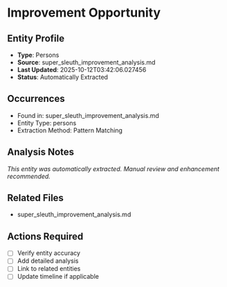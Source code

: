 # Improvement Opportunity

## Entity Profile
- **Type**: Persons
- **Source**: super_sleuth_improvement_analysis.md
- **Last Updated**: 2025-10-12T03:42:06.027456
- **Status**: Automatically Extracted

## Occurrences
- Found in: super_sleuth_improvement_analysis.md
- Entity Type: persons
- Extraction Method: Pattern Matching

## Analysis Notes
*This entity was automatically extracted. Manual review and enhancement recommended.*

## Related Files
- super_sleuth_improvement_analysis.md

## Actions Required
- [ ] Verify entity accuracy
- [ ] Add detailed analysis
- [ ] Link to related entities
- [ ] Update timeline if applicable
